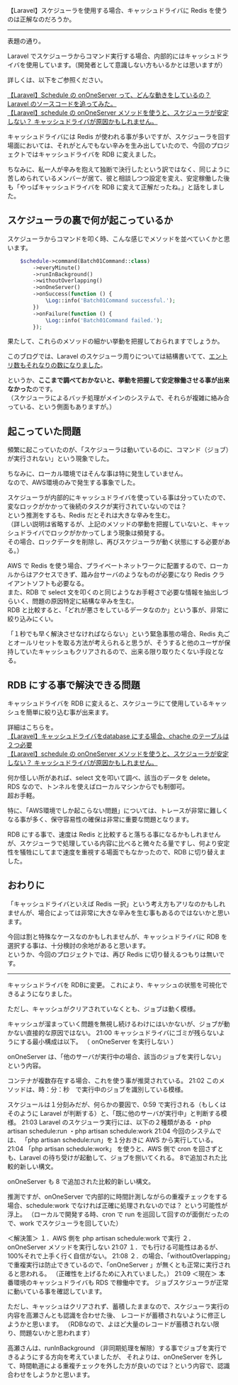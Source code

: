 【Laravel】スケジューラを使用する場合、キャッシュドライバに Redis を使うのは正解なのだろうか。

____________________________________________________________

表題の通り。  

Laravel でスケジューラからコマンド実行する場合、内部的にはキャッシュドライバを使用しています。（開発者として意識しない方もいるかとは思いますが）  

詳しくは、以下をご参照ください。 

[【Laravel】Schedule の onOneServer って、どんな動きをしているの？ Laravel のソースコードを追ってみた。](https://kaki-note-02.netlify.app/2021/07/24/)  
[【Laravel】schedule の onOneServer メソッドを使うと、スケジューラが安定しない？ キャッシュドライバが原因かもしれません。](https://kaki-note-02.netlify.app/2021/08/08/)  

キャッシュドライバには Redis が使われる事が多いですが、スケジューラを回す場面においては、それがとんでもない辛みを生み出していたので、今回のプロジェクトではキャッシュドライバを RDB に変えました。  

ちなみに、私一人が辛みを抱えて独断で決行したという訳ではなく、同じように苦しめられているメンバーが居て、彼と相談しつつ設定を変え、安定稼働した後も「やっぱキャッシュドライバを RDB に変えて正解だったね。」と話をしました。  

## スケジューラの裏で何が起こっているか
スケジューラからコマンドを叩く時、こんな感じでメソッドを並べていくかと思います。
```php
    $schedule->command(Batch01Command::class)
        ->everyMinute()
        ->runInBackground()
        ->withoutOverlapping()
        ->onOneServer()
        ->onSuccess(function () {
            \Log::info('Batch01Command successful.');
        })
        ->onFailure(function () {
            \Log::info('Batch01Command failed.');
        });
```

果たして、これらのメソッドの細かい挙動を把握しておられますでしょうか。  

このブログでは、Laravel のスケジューラ周りについては結構書いてて、[エントリ数もそれなりの数になりました](https://kaki-note-02.netlify.app/tags/batch)。  

というか、**ここまで調べておかないと、挙動を把握して安定稼働させる事が出来なかった**のです。  
（スケジューラによるバッチ処理がメインのシステムで、それらが複雑に絡み合っている、という側面もありますが。）  

## 起こっていた問題
頻繁に起こっていたのが、「スケジューラは動いているのに、コマンド（ジョブ）が実行されない」という現象でした。  

ちなみに、ローカル環境ではそんな事は特に発生していません。  
なので、AWS環境のみで発生する事象でした。  

スケジューラが内部的にキャッシュドライバを使っている事は分っていたので、変なロックがかかって後続のタスクが実行されていないのでは？  
という推測をするも、Redis だとそれは大きな辛みを生む。  
（詳しい説明は省略するが、上記のメソッドの挙動を把握していないと、キャッシュドライバでロックがかかってしまう現象は頻発する。  
その場合、ロックデータを削除し、再びスケジューラが動く状態にする必要がある。）  

AWS で Redis を使う場合、プライベートネットワークに配置するので、ローカルからはアクセスできず、踏み台サーバのようなものが必要になり Redis クライアントソフトも必要なる。  
また、RDB で select 文を叩くのと同じようなお手軽さで必要な情報を抽出しづらいく、問題の原因特定に結構な辛みを生む。  
RDB と比較すると、「どれが悪さをしているデータなのか」という事が、非常に絞り込みにくい。  

「１秒でも早く解決させなければならない」という緊急事態の場合、Redis 丸ごとオールリセットを取る方法が考えられると思うが、そうすると他のユーザが保持していたキャッシュもクリアされるので、出来る限り取りたくない手段となる。  

## RDB にする事で解決できる問題
キャッシュドライバを RDB に変えると、スケジューラにて使用しているキャッシュを簡単に絞り込む事が出来ます。  

詳細はこちらを。  
[【Laravel】キャッシュドライバをdatabase にする場合、chache のテーブルは２つ必要](https://kaki-note-02.netlify.app/2021/09/11/)  
[【Laravel】schedule の onOneServer メソッドを使うと、スケジューラが安定しない？ キャッシュドライバが原因かもしれません。](https://kaki-note-02.netlify.app/2021/08/08/)  

何か怪しい所があれば、select 文を叩いて調べ、該当のデータを delete。  
RDS なので、トンネルを使えばローカルマシンからでも制御可。  
超お手軽。  

特に、「AWS環境でしか起こらない問題」については、トレースが非常に難しくなる事が多く、保守容易性の確保は非常に重要な問題となります。  

RDB にする事で、速度は Redis と比較すると落ちる事になるかもしれませんが、スケジューラで処理している内容に比べると微々たる量ですし、何より安定性を犠牲にしてまで速度を重視する場面でもなかったので、RDB に切り替えました。  

## おわりに
「キャッシュドライバといえば Redis 一択」という考え方もアリなのかもしれませんが、場合によっては非常に大きな辛みを生む事もあるのではないかと思います。  

今回は割と特殊なケースなのかもしれませんが、キャッシュドライバに RDB を選択する事は、十分検討の余地があると思います。  
というか、今回のプロジェクトでは、再び Redis に切り替えるつもりは無いです。  


________________________________________________________________________________________________________________________________________

キャッシュドライバを RDBに変更。
これにより、キャッシュの状態を可視化できるようになりました。


ただし、キャッシュがクリアされていなくとも、ジョブは動く模様。

キャッシュが溜まっていく問題を無視し続けるわけにはいかないが、ジョブが動かない直接的な原因ではない。
21:00
キャッシュドライバにゴミが残らないようにする最小構成は以下。
（ onOneServer を実行しない ）




onOneServer は、「他のサーバが実行中の場合、該当のジョブを実行しない」という内容。

コンテナが複数存在する場合、これを使う事が推奨されている。
21:02
このメソッドは、時：分：秒　で実行中のジョブを識別している模様。

スケジュールは１分刻みだが、何らかの要因で、0:59 で実行される（もしくはそのように Laravel が判断する）と、「既に他のサーバが実行中」と判断する模様。
21:03
Laravel のスケジューラ実行には、以下の２種類がある
・php artisan schedule:run
・php artisan schedule:work
21:04
今回のシステムでは、
「php artisan schedule:run」を１分おきに AWS から実行している。
21:04
「php artisan schedule:work」
を使うと、AWS 側で cron を回さずとも、Laravel の待ち受けが起動して、ジョブを捌いてくれる。
8で追加された比較的新しい構文。

onOneServer も 8 で追加された比較的新しい構文。

推測ですが、onOneServer で内部的に時間計測しながらの重複チェックをする場合、schedule:work でなければ正確に処理されないのでは？
という可能性が浮上。
（ローカルで開発する時、cron で run を巡回して回すのが面倒だったので、work でスケジューラを回していた）








＜解決策＞
１．AWS 側を php artisan schedule:work で実行
２．onOneServer メソッドを実行しない
21:07
１．でも行ける可能性はあるが、100%それで上手く行く自信がない。
21:08
２．の場合、「withoutOverlapping」で重複実行は防止できているので、「onOneServer 」が無くとも正常に実行されると思われる。
（正確性を上げるために入れていました。）
21:09
＜現在＞
本番環境のキャッシュドライバも RDS で稼働中です。
ジョブスケジューラが正常に動いている事を確認しています。

ただし、キャッシュはクリアされず、蓄積したままなので、スケジューラ実行の内容を高瀬さんとも認識を合わせた後、
レコードが蓄積されないように修正しようかと思います。
（RDBなので、よほど大量のレコードが蓄積されない限り、問題ないかと思われます）

高瀬さんは、runInBackground （非同期処理を解除）する事でジョブを実行できるようにする方向を考えていましたが、
それよりは、onOneServer  を外して、時間軌道による重複チェックを外した方が良いのでは？という内容で、認識合わせをしようかと思います。



